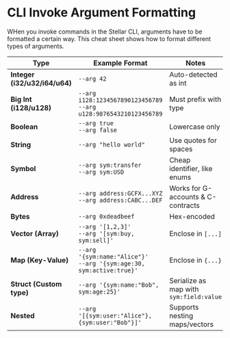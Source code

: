 # CLI Invoke Argument Formatting
WHen you invoke commands in the Stellar CLI, arguments have to be formatted a certain way. This cheat sheet shows how to format different types of arguments.

| Type         | Example Format                                | Notes |
|--------------|-----------------------------------------------|-------|
| **Integer (i32/u32/i64/u64)** | `--arg 42` | Auto-detected as int |
| **Big Int (i128/u128)** | `--arg i128:1234567890123456789` <br> `--arg u128:9876543210123456789` | Must prefix with type |
| **Boolean**  | `--arg true` <br> `--arg false` | Lowercase only |
| **String**   | `--arg "hello world"` | Use quotes for spaces |
| **Symbol**   | `--arg sym:transfer` <br> `--arg sym:USD` | Cheap identifier, like enums |
| **Address**  | `--arg address:GCFX...XYZ` <br> `--arg address:CABC...DEF` | Works for G-accounts & C-contracts |
| **Bytes**    | `--arg 0xdeadbeef` | Hex-encoded |
| **Vector (Array)** | `--arg '[1,2,3]'` <br> `--arg '[sym:buy, sym:sell]'` | Enclose in `[...]` |
| **Map (Key-Value)** | `--arg '{sym:name:"Alice"}'` <br> `--arg '{sym:age:30, sym:active:true}'` | Enclose in `{...}` |
| **Struct (Custom type)** | `--arg '{sym:name:"Bob", sym:age:25}'` | Serialize as map with `sym:field:value` |
| **Nested**   | `--arg '[{sym:user:"Alice"}, {sym:user:"Bob"}]'` | Supports nesting maps/vectors |

